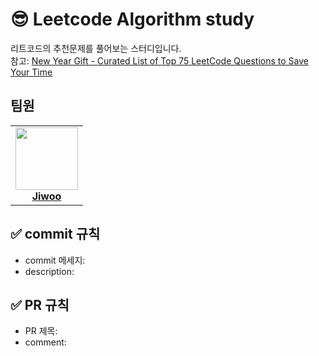 # 😎 Leetcode Algorithm study
리트코드의 추천문제를 풀어보는 스터디입니다.  
참고: [New Year Gift - Curated List of Top 75 LeetCode Questions to Save Your Time](https://www.teamblind.com/post/New-Year-Gift---Curated-List-of-Top-75-LeetCode-Questions-to-Save-Your-Time-OaM1orEU)

## 팀원
<table>
  <tr>
   <td align="center"><a href="https://github.com/jiwoo84"><img src="https://avatars.githubusercontent.com/u/86906350?v=4" width="100px;" alt=""/><br /><b>Jiwoo</b></a></td>
   </tr>
 </table>

## ✅ commit 규칙
* commit 메세지: 
* description: 

## ✅ PR 규칙
* PR 제목:
* comment: 
